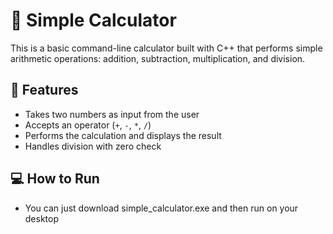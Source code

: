 # 🧮 Simple Calculator

This is a basic command-line calculator built with C++ that performs simple arithmetic operations: addition, subtraction, multiplication, and division.

## 🚀 Features

- Takes two numbers as input from the user
- Accepts an operator (`+`, `-`, `*`, `/`)
- Performs the calculation and displays the result
- Handles division with zero check

## 💻 How to Run

- You can just download simple_calculator.exe and then run on your desktop
